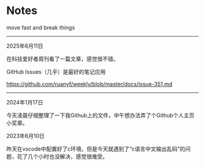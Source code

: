 # Notes

move fast and break things

---

2025年6月11日

在科技爱好者周刊看了一篇文章，感觉很不错。

GitHub Issues（几乎）是最好的笔记应用

https://github.com/ruanyf/weekly/blob/master/docs/issue-351.md

---

2024年1月17日

今天凌晨仔细整理了一下我Github上的文件，中午想办法弄了个Github个人主页小奖章。

2023年6月10日

昨天在vscode中配置好了c环境，但是今天就遇到了“c语言中文输出乱码”的问题，花了几个小时也没解决，感觉很难受。


